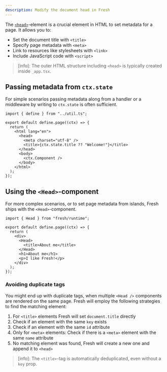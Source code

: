 ```yaml
---
description: Modify the document head in Fresh
---
```


The
[`<head>`](https://developer.mozilla.org/en-US/docs/Web/HTML/Reference/Elements/head)-element
is a crucial element in HTML to set metadata for a page. It allows you to:

- Set the document title with `<title>`
- Specify page metadata with `<meta>`
- Link to resources like stylesheets with `<link>`
- Include JavaScript code with `<script>`

> [info]: The outer HTML structure including `<head>` is typically created
> inside `_app.tsx`.

## Passing metadata from `ctx.state`

For simple scenarios passing metadata along from a handler or a middleware by
writing to `ctx.state` is often sufficient.

```tsx routes/_app.tsx
import { define } from "../util.ts";

export default define.page((ctx) => {
  return (
    <html lang="en">
      <head>
        <meta charset="utf-8" />
        <title>{ctx.state.title ?? "Welcome!"}</title>
      </head>
      <body>
        <ctx.Component />
      </body>
    </html>
  );
});
```

## Using the `<Head>`-component

For more complex scenarios, or to set page metadata from islands, Fresh ships
with the `<Head>`-component.

```tsx routes/about.tsx
import { Head } from "fresh/runtime";

export default define.page((ctx) => {
  return (
    <div>
      <Head>
        <title>About me</title>
      </Head>
      <h1>About me</h1>
      <p>I like Fresh!</p>
    </div>
  );
});
```

### Avoiding duplicate tags

You might end up with duplicate tags, when multiple `<Head />` components are
rendered on the same page. Fresh will employ the following strategies to find
the matching element:

1. For `<title>` elements Fresh will set `document.title` directly
2. Check if an element with the same `key` exists
3. Check if an element with the same `id` attribute
4. Only for `<meta>` elements: Check if there is a `<meta>` element with the
   same `name` attribute
5. No matching element was found, Fresh will create a new one and append it to
   `<head>`

> [info]: The `<title>`-tag is automatically deduplicated, even without a `key`
> prop.
